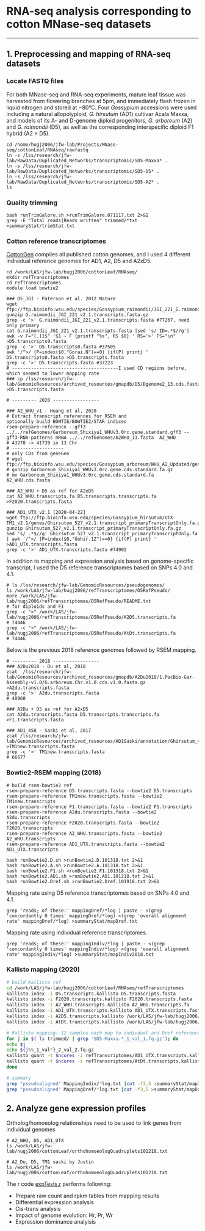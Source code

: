 # RNA-seq analysis corresponding to cotton MNase-seq datasets
---

## 1. Preprocessing and mapping of RNA-seq datasets

### Locate FASTQ files
For both MNase-seq and RNA-seq experiments, mature leaf tissue was harvested from flowering branches at 5pm, and immediately flash frozen in liquid nitrogen and stored at −80°C. Four *Gossypium* accessions were used including a natural allopolyploid, *G. hirsutum* (AD1) cultivar Acala Maxxa, and models of its A- and D-genome diploid progenitors, *G. arboreum* (A2) and *G. raimondii* (D5), as well as the corresponding interspecific diploid F1 hybrid (A2 × D5).
    
    cd /home/hugj2006/jfw-lab/Projects/MNase-seq/cottonLeaf/RNAseq/rawfastq
    ln -s /lss/research/jfw-lab/RawData/Duplicated_Networks/transcriptomic/SD5-Maxxa* .
    ln -s /lss/research/jfw-lab/RawData/Duplicated_Networks/transcriptomic/SD5-D5* .
    ln -s /lss/research/jfw-lab/RawData/Duplicated_Networks/transcriptomic/SD5-A2* .
    ls

### Quality trimming

    bash runTrimGalore.sh >runTrimGalore.071117.txt 2>&1
    grep -E "Total reads|Reads written" trimmed/*txt >summaryStat/trimStat.txt

### Cotton reference transcriptomes
[CottonGen](https://www.cottongen.org/data/download/genome#Ass) compiles all published cotton genomes, and I used 4 different individual reference genomes for AD1, A2, D5 and A2xD5.

    cd /work/LAS/jfw-lab/hugj2006/cottonLeaf/RNAseq/
    mkdir refTranscriptomes
    cd refTranscriptomes
    module load bowtie2
    
    ### D5_JGI - Paterson et al. 2012 Nature
    wget ftp://ftp.bioinfo.wsu.edu/species/Gossypium_raimondii/JGI_221_G.raimondii_Dgenome/genes/G.raimondii_JGI_221_v2.1.transcripts.fasta.gz
    gunzip G.raimondii_JGI_221_v2.1.transcripts.fasta.gz
    grep -c '>' G.raimondii_JGI_221_v2.1.transcripts.fasta #77267, need only primary
    cat G.raimondii_JGI_221_v2.1.transcripts.fasta |sed 's/ ID=.*$//g'| awk -v F="[.]1$" '$1 ~ F {printf "%s", RS $0} ' RS='>' FS="\n" >D5.transcripts0.fasta
    grep -c '>' D5.transcripts0.fasta #37505
    awk '/^>/ {P=index($0,"Gorai.N")==0} {if(P) print} ' D5.transcripts0.fasta >D5.transcripts.fasta
    grep -c '>' D5.transcripts.fasta #37223
    # ---------------------------------------I used CD regions before, which seemed to lower mapping rate
    ### cp /lss/research/jfw-lab/GenomicResources/archived_resources/gmapdb/D5/Dgenome2_13.cds.fasta >D5.transcripts.fasta
    
    # --------- 2020 -----------------
    
    ### A2_WHU_v1 - Huang et al, 2020
    # Extract transcript references for RSEM and
    optionally build BOWTIE/BOWTIE2/STAR indices
    rsem-prepare-reference --gff3 ../../refGenomes/Garboreum_Shixiya1_WHUv3.0rc.gene.standard.gff3 --gff3-RNA-patterns mRNA ../../refGenomes/A2WHU_13.fasta  A2_WHU
    # 43278 -> 41739 in 13 Chr
    # -------------------
    # only CDs from geneGen
    # wget ftp://ftp.bioinfo.wsu.edu/species/Gossypium_arboreum/WHU_A2_Updated/genes/Garboreum_Shixiya1_WHUv3.0rc.gene.cds.standard.fa.gz 
    # gunzip Garboreum_Shixiya1_WHUv3.0rc.gene.cds.standard.fa.gz
    # mv Garboreum_Shixiya1_WHUv3.0rc.gene.cds.standard.fa A2_WHU.cds.fasta
    
    ### A2_WHU + D5 as ref for A2xD5
    cat A2_WHU.transcripts.fa D5.transcripts.transcripts.fa >F2020.transcripts.fasta
    
    ### AD1_UTX_v2.1 [2020-04-22]	
    wget ftp://ftp.bioinfo.wsu.edu/species/Gossypium_hirsutum/UTX-TM1_v2.1/genes/Ghirsutum_527_v2.1.transcript_primaryTranscriptOnly.fa.gz
    gunzip Ghirsutum_527_v2.1.transcript_primaryTranscriptOnly.fa.gz
    sed 's/ .*$//g' Ghirsutum_527_v2.1.transcript_primaryTranscriptOnly.fa | awk '/^>/ {P=index($0,"Gohir.1Z")==0} {if(P) print} ' >AD1_UTX.transcripts.fasta
    grep -c '>' AD1_UTX.transcripts.fasta #74902

In addition to mapping and expression analysis based on genome-specific transcript, I used the D5 reference transcriptomes based on SNPs 4.0 and 4.1.

    # ls /lss/research/jfw-lab/GenomicResources/pseudogenomes/
    ls /work/LAS/jfw-lab/hugj2006/refTranscriptomes/D5RefPseudo/
    more /work/LAS/jfw-lab/hugj2006/refTranscriptomes/D5RefPseudo/README.txt 
    # for diploids and F1
    grep -c ">" /work/LAS/jfw-lab/hugj2006/refTranscriptomes/D5RefPseudo/A2D5.transcripts.fa
    # 74446
    grep -c ">" /work/LAS/jfw-lab/hugj2006/refTranscriptomes/D5RefPseudo/AtDt.transcripts.fa
    # 74446

Below is the previous 2018 reference genomes followed by RSEM mapping.

    # --------- 2018 -----------------
    ### A2Du2018 - Du et al, 2018 
    zcat  /lss/research/jfw-lab/GenomicResources/archived_resources/gmapdb/A2Du2018/1.PacBio-Gar-Assembly-v1.0/G.arboreum.Chr.v1.0.cds.v1.0.fasta.gz >A2du.transcripts.fasta
    grep -c '>' A2du.transcripts.fasta
    # 40960
    
    ### A2Du + D5 as ref for A2xD5
    cat A2du.transcripts.fasta D5.transcripts.transcripts.fa >F1.transcripts.fasta
    
    ### AD1_458 - Saski et al, 2017
    zcat /lss/research/jfw-lab/GenomicResources/archived_resources/AD1Saski/annotation/Ghirsutum_458_v1.1.transcript_primaryTranscriptOnly.fa.gz >TM1new.transcripts.fasta
    grep -c '>' TM1new.transcripts.fasta
    # 66577

### Bowtie2-RSEM mapping (2018)

    # build rsem-bowtie2 ref
    rsem-prepare-reference D5.transcripts.fasta --bowtie2 D5.transcripts
    rsem-prepare-reference TM1new.transcripts.fasta --bowtie2 TM1new.transcripts
    rsem-prepare-reference F1.transcripts.fasta --bowtie2 F1.transcripts
    rsem-prepare-reference A2du.transcripts.fasta --bowtie2 A2du.transcripts
    rsem-prepare-reference F2020.transcripts.fasta --bowtie2 F2020.transcripts
    rsem-prepare-reference A2_WHU.transcripts.fasta --bowtie2 A2_WHU.transcripts
    rsem-prepare-reference AD1_UTX.transcripts.fasta --bowtie2 AD1_UTX.transcripts
    
    bash runBowtie2.D.sh >runBowtie2.D.101318.txt 2>&1
    bash runBowtie2.A.sh >runBowtie2.A.101318.txt 2>&1
    bash runBowtie2.F1.sh >runBowtie2.F1.101318.txt 2>&1
    bash runBowtie2.AD1.sh >runBowtie2.AD1.101218.txt 2>&1
    bash runBowtie2.Dref.sh >runBowtie2.Dref.101918.txt 2>&1

Mapping rate using D5 reference transcriptomes based on SNPs 4.0 and 4.1.


    grep 'reads; of these:' mappingDref/*log | paste - <(grep 'concordantly 0 times' mappingDref/*log) <(grep 'overall alignment rate' mappingDref/*log) >summaryStat/mapDref.txt

Mapping rate using individual reference transcriptomes.

    grep 'reads; of these:' mappingIndiv/*log | paste - <(grep 'concordantly 0 times' mappingIndiv/*log) <(grep 'overall alignment rate' mappingIndiv/*log) >summaryStat/mapIndiv2018.txt

### Kallisto mapping (2020)

```bash
# build Kallisto ref
cd /work/LAS/jfw-lab/hugj2006/cottonLeaf/RNAseq/refTranscriptomes
kallisto index -i D5.transcripts.kallisto D5.transcripts.fasta
kallisto index -i F2020.transcripts.kallisto F2020.transcripts.fasta
kallisto index -i A2_WHU.transcripts.kallisto A2_WHU.transcripts.fa
kallisto index -i AD1_UTX.transcripts.kallisto AD1_UTX.transcripts.fasta
kallisto index -i A2D5.transcripts.kallisto /work/LAS/jfw-lab/hugj2006/refTranscriptomes/D5RefPseudo/A2D5.transcripts.fa
kallisto index -i AtDt.transcripts.kallisto /work/LAS/jfw-lab/hugj2006/refTranscriptomes/D5RefPseudo/AtDt.transcripts.fa

# Kallisto mapping: 12 samples each map to indivdual and Dref references, e.g.
for j in $( ls trimmed/ | grep 'SD5-Maxxa.*_1_val_1.fq.gz'); do
echo $j
echo ${j%%_1_val*}_2_val_2.fq.gz
kallisto quant -t $ncores -i refTranscriptomes/AD1_UTX.transcripts.kallisto -o MappingIndiv/${j%%_*} trimmed/$j trimmed/${j%%_1_val*}_2_val_2.fq.gz 2>MappingIndiv/${j%%_*}.log.txt
kallisto quant -t $ncores -i refTranscriptomes/AtDt.transcripts.kallisto -o MappingDref/${j%%_*} trimmed/$j trimmed/${j%%_1_val*}_2_val_2.fq.gz 2>MappingDref/${j%%_*}.log.txt
done

# summary
grep "pseudoaligned" MappingIndiv/*log.txt |cut -f3,5 >summaryStat/mapIndiv2020.txt
grep "pseudoaligned" MappingDref/*log.txt |cut -f3,5 >summaryStat/mapDref2020.txt
```

## 2. Analyze gene expression profiles

Ortholog/homoeolog relationships need to be used to link genes from individual genomes

```
# A2_WHU, D5, AD1_UTX
ls /work/LAS/jfw-lab/hugj2006/cottonLeaf/orthohomoeologQuadruplets101218.txt

# A2_Du, D5, TM1 sacki by Justin
ls /work/LAS/jfw-lab/hugj2006/cottonLeaf/orthohomoeologQuadruplets101218.txt
```

The r code [expTests.r](scripts/expTests.r) performs following:

* Prepare raw count and rpkm tables from mapping results
* Differential expression analysis
* Cis-trans analysis
* Impact of genome evolution: Hr, Pr, Wr
* Expression dominance analyisis
